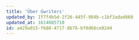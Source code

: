 ```yaml
---
title: 'Über Gwriters'
updated_by: 1f7f4b5d-2f26-445f-984b-c1bf3adad660
updated_at: 1614085710
id: a429a015-f680-4717-8b76-bf0d66ce02d4
---
```

